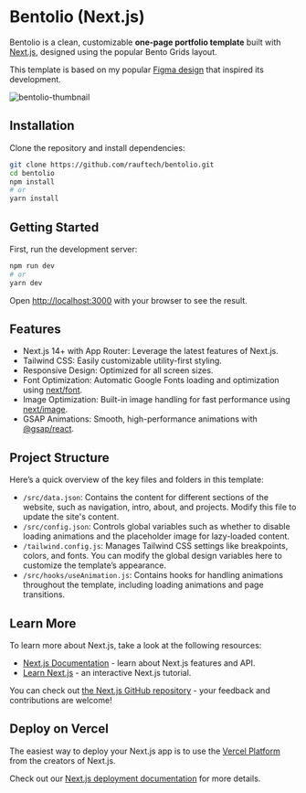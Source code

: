 # Bentolio (Next.js)

Bentolio is a clean, customizable **one-page portfolio template** built with [Next.js](https://nextjs.org/), designed using the popular Bento Grids layout.

This template is based on my popular [Figma design](https://www.figma.com/community/file/1408441048826723944/bentolio) that inspired its development.

![bentolio-thumbnail](https://github.com/user-attachments/assets/2a171803-d475-4053-893e-7d51e9953d16)

## Installation

Clone the repository and install dependencies:

```bash
git clone https://github.com/rauftech/bentolio.git
cd bentolio
npm install
# or
yarn install
```

## Getting Started

First, run the development server:

```bash
npm run dev
# or
yarn dev
```

Open [http://localhost:3000](http://localhost:3000) with your browser to see the result.

## Features

- Next.js 14+ with App Router: Leverage the latest features of Next.js.
- Tailwind CSS: Easily customizable utility-first styling.
- Responsive Design: Optimized for all screen sizes.
- Font Optimization: Automatic Google Fonts loading and optimization using [next/font](https://nextjs.org/docs/app/building-your-application/optimizing/fonts).
- Image Optimization: Built-in image handling for fast performance using [next/image](https://nextjs.org/docs/app/building-your-application/optimizing/images).
- GSAP Animations: Smooth, high-performance animations with [@gsap/react](https://gsap.com/resources/React).

## Project Structure

Here’s a quick overview of the key files and folders in this template:

- `/src/data.json`: Contains the content for different sections of the website, such as navigation, intro, about, and projects. Modify this file to update the site's content.
- `/src/config.json`: Controls global variables such as whether to disable loading animations and the placeholder image for lazy-loaded content.
- `/tailwind.config.js`: Manages Tailwind CSS settings like breakpoints, colors, and fonts. You can modify the global design variables here to customize the template’s appearance.
- `/src/hooks/useAnimation.js`: Contains hooks for handling animations throughout the template, including loading animations and page transitions.

## Learn More

To learn more about Next.js, take a look at the following resources:

- [Next.js Documentation](https://nextjs.org/docs) - learn about Next.js features and API.
- [Learn Next.js](https://nextjs.org/learn) - an interactive Next.js tutorial.

You can check out [the Next.js GitHub repository](https://github.com/vercel/next.js/) - your feedback and contributions are welcome!

## Deploy on Vercel

The easiest way to deploy your Next.js app is to use the [Vercel Platform](https://vercel.com/new?utm_medium=default-template&filter=next.js&utm_source=create-next-app&utm_campaign=create-next-app-readme) from the creators of Next.js.

Check out our [Next.js deployment documentation](https://nextjs.org/docs/deployment) for more details.
